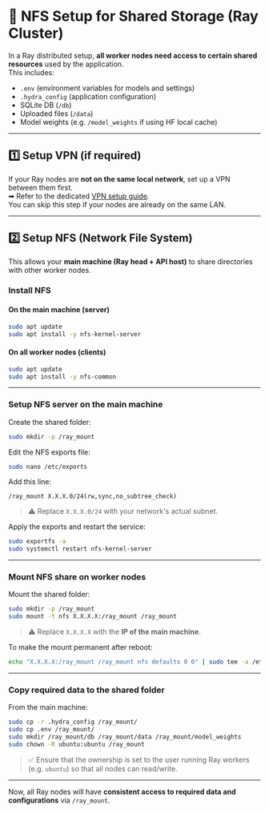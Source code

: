 # 📡 NFS Setup for Shared Storage (Ray Cluster)

In a Ray distributed setup, **all worker nodes need access to certain shared resources** used by the application.  
This includes:

- `.env` (environment variables for models and settings)
- `.hydra_config` (application configuration)
- SQLite DB (`/db`)
- Uploaded files (`/data`)
- Model weights (e.g. `/model_weights` if using HF local cache)

---

## 1️⃣ Setup VPN (if required)

If your Ray nodes are **not on the same local network**, set up a VPN between them first.  
➡ Refer to the dedicated [VPN setup guide](../docs/setup_vpn.md).  
You can skip this step if your nodes are already on the same LAN.

---

## 2️⃣ Setup NFS (Network File System)

This allows your **main machine (Ray head + API host)** to share directories with other worker nodes.

### Install NFS

#### On the **main machine (server)**
```bash
sudo apt update
sudo apt install -y nfs-kernel-server
```

#### On all **worker nodes (clients)**
```bash
sudo apt update
sudo apt install -y nfs-common
```

---

### Setup NFS server on the main machine

Create the shared folder:
```bash
sudo mkdir -p /ray_mount
```

Edit the NFS exports file:
```bash
sudo nano /etc/exports
```

Add this line:
```
/ray_mount X.X.X.0/24(rw,sync,no_subtree_check)
```
> ⚠ Replace `X.X.X.0/24` with your network's actual subnet.

Apply the exports and restart the service:
```bash
sudo exportfs -a
sudo systemctl restart nfs-kernel-server
```

---

### Mount NFS share on worker nodes

Mount the shared folder:
```bash
sudo mkdir -p /ray_mount
sudo mount -t nfs X.X.X.X:/ray_mount /ray_mount
```
> ⚠ Replace `X.X.X.X` with the **IP of the main machine**.

To make the mount permanent after reboot:
```bash
echo "X.X.X.X:/ray_mount /ray_mount nfs defaults 0 0" | sudo tee -a /etc/fstab
```

---

### Copy required data to the shared folder

From the main machine:
```bash
sudo cp -r .hydra_config /ray_mount/
sudo cp .env /ray_mount/
sudo mkdir /ray_mount/db /ray_mount/data /ray_mount/model_weights
sudo chown -R ubuntu:ubuntu /ray_mount
```
> ✅ Ensure that the ownership is set to the user running Ray workers (e.g. `ubuntu`) so that all nodes can read/write.

---

Now, all Ray nodes will have **consistent access to required data and configurations** via `/ray_mount`.

